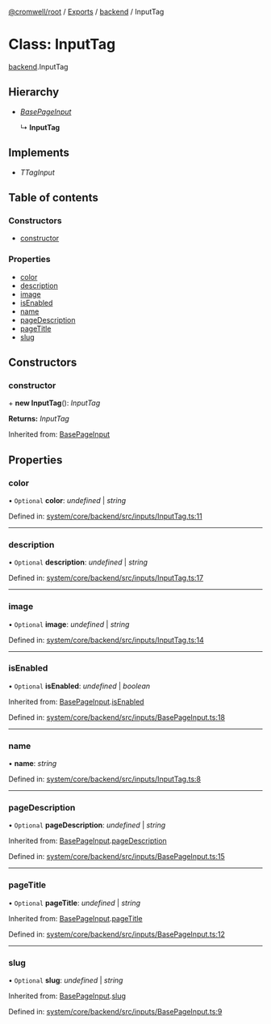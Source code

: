 [@cromwell/root](../README.md) / [Exports](../modules.md) / [backend](../modules/backend.md) / InputTag

# Class: InputTag

[backend](../modules/backend.md).InputTag

## Hierarchy

* [*BasePageInput*](backend.basepageinput.md)

  ↳ **InputTag**

## Implements

* *TTagInput*

## Table of contents

### Constructors

- [constructor](backend.inputtag.md#constructor)

### Properties

- [color](backend.inputtag.md#color)
- [description](backend.inputtag.md#description)
- [image](backend.inputtag.md#image)
- [isEnabled](backend.inputtag.md#isenabled)
- [name](backend.inputtag.md#name)
- [pageDescription](backend.inputtag.md#pagedescription)
- [pageTitle](backend.inputtag.md#pagetitle)
- [slug](backend.inputtag.md#slug)

## Constructors

### constructor

\+ **new InputTag**(): *InputTag*

**Returns:** *InputTag*

Inherited from: [BasePageInput](backend.basepageinput.md)

## Properties

### color

• `Optional` **color**: *undefined* \| *string*

Defined in: [system/core/backend/src/inputs/InputTag.ts:11](https://github.com/CromwellCMS/Cromwell/blob/4b5f538/system/core/backend/src/inputs/InputTag.ts#L11)

___

### description

• `Optional` **description**: *undefined* \| *string*

Defined in: [system/core/backend/src/inputs/InputTag.ts:17](https://github.com/CromwellCMS/Cromwell/blob/4b5f538/system/core/backend/src/inputs/InputTag.ts#L17)

___

### image

• `Optional` **image**: *undefined* \| *string*

Defined in: [system/core/backend/src/inputs/InputTag.ts:14](https://github.com/CromwellCMS/Cromwell/blob/4b5f538/system/core/backend/src/inputs/InputTag.ts#L14)

___

### isEnabled

• `Optional` **isEnabled**: *undefined* \| *boolean*

Inherited from: [BasePageInput](backend.basepageinput.md).[isEnabled](backend.basepageinput.md#isenabled)

Defined in: [system/core/backend/src/inputs/BasePageInput.ts:18](https://github.com/CromwellCMS/Cromwell/blob/4b5f538/system/core/backend/src/inputs/BasePageInput.ts#L18)

___

### name

• **name**: *string*

Defined in: [system/core/backend/src/inputs/InputTag.ts:8](https://github.com/CromwellCMS/Cromwell/blob/4b5f538/system/core/backend/src/inputs/InputTag.ts#L8)

___

### pageDescription

• `Optional` **pageDescription**: *undefined* \| *string*

Inherited from: [BasePageInput](backend.basepageinput.md).[pageDescription](backend.basepageinput.md#pagedescription)

Defined in: [system/core/backend/src/inputs/BasePageInput.ts:15](https://github.com/CromwellCMS/Cromwell/blob/4b5f538/system/core/backend/src/inputs/BasePageInput.ts#L15)

___

### pageTitle

• `Optional` **pageTitle**: *undefined* \| *string*

Inherited from: [BasePageInput](backend.basepageinput.md).[pageTitle](backend.basepageinput.md#pagetitle)

Defined in: [system/core/backend/src/inputs/BasePageInput.ts:12](https://github.com/CromwellCMS/Cromwell/blob/4b5f538/system/core/backend/src/inputs/BasePageInput.ts#L12)

___

### slug

• `Optional` **slug**: *undefined* \| *string*

Inherited from: [BasePageInput](backend.basepageinput.md).[slug](backend.basepageinput.md#slug)

Defined in: [system/core/backend/src/inputs/BasePageInput.ts:9](https://github.com/CromwellCMS/Cromwell/blob/4b5f538/system/core/backend/src/inputs/BasePageInput.ts#L9)
